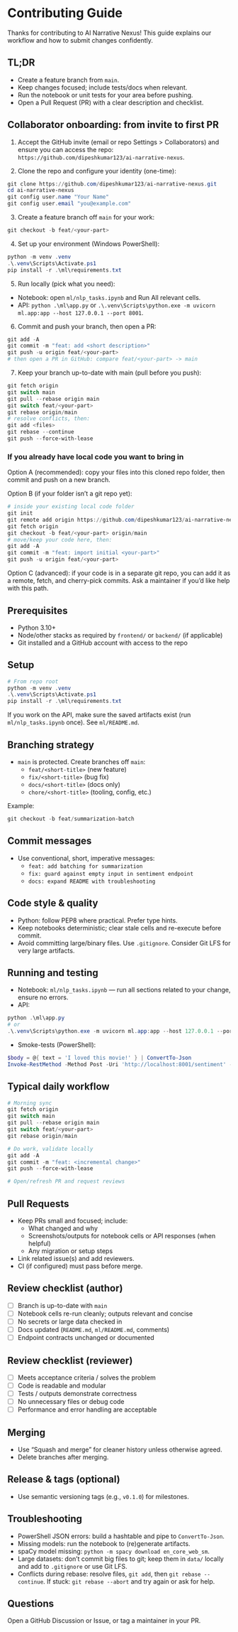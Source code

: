 # Contributing Guide

Thanks for contributing to AI Narrative Nexus! This guide explains our workflow and how to submit changes confidently.

## TL;DR
- Create a feature branch from `main`.
- Keep changes focused; include tests/docs when relevant.
- Run the notebook or unit tests for your area before pushing.
- Open a Pull Request (PR) with a clear description and checklist.

## Collaborator onboarding: from invite to first PR

1) Accept the GitHub invite (email or repo Settings > Collaborators) and ensure you can access the repo: `https://github.com/dipeshkumar123/ai-narrative-nexus`.

2) Clone the repo and configure your identity (one-time):

```powershell
git clone https://github.com/dipeshkumar123/ai-narrative-nexus.git
cd ai-narrative-nexus
git config user.name "Your Name"
git config user.email "you@example.com"
```

3) Create a feature branch off `main` for your work:

```powershell
git checkout -b feat/<your-part>
```

4) Set up your environment (Windows PowerShell):

```powershell
python -m venv .venv
.\.venv\Scripts\Activate.ps1
pip install -r .\ml\requirements.txt
```

5) Run locally (pick what you need):

- Notebook: open `ml/nlp_tasks.ipynb` and Run All relevant cells.
- API: `python .\ml\app.py` or `.\.venv\Scripts\python.exe -m uvicorn ml.app:app --host 127.0.0.1 --port 8001`.

6) Commit and push your branch, then open a PR:

```powershell
git add -A
git commit -m "feat: add <short description>"
git push -u origin feat/<your-part>
# then open a PR in GitHub: compare feat/<your-part> -> main
```

7) Keep your branch up-to-date with main (pull before you push):

```powershell
git fetch origin
git switch main
git pull --rebase origin main
git switch feat/<your-part>
git rebase origin/main
# resolve conflicts, then:
git add <files>
git rebase --continue
git push --force-with-lease
```

### If you already have local code you want to bring in

Option A (recommended): copy your files into this cloned repo folder, then commit and push on a new branch.

Option B (if your folder isn’t a git repo yet):

```powershell
# inside your existing local code folder
git init
git remote add origin https://github.com/dipeshkumar123/ai-narrative-nexus.git
git fetch origin
git checkout -b feat/<your-part> origin/main
# move/keep your code here, then:
git add -A
git commit -m "feat: import initial <your-part>"
git push -u origin feat/<your-part>
```

Option C (advanced): if your code is in a separate git repo, you can add it as a remote, fetch, and cherry-pick commits. Ask a maintainer if you’d like help with this path.

## Prerequisites
- Python 3.10+
- Node/other stacks as required by `frontend/` or `backend/` (if applicable)
- Git installed and a GitHub account with access to the repo

## Setup
```powershell
# From repo root
python -m venv .venv
.\.venv\Scripts\Activate.ps1
pip install -r .\ml\requirements.txt
```

If you work on the API, make sure the saved artifacts exist (run `ml/nlp_tasks.ipynb` once). See `ml/README.md`.

## Branching strategy
- `main` is protected. Create branches off `main`:
  - `feat/<short-title>` (new feature)
  - `fix/<short-title>` (bug fix)
  - `docs/<short-title>` (docs only)
  - `chore/<short-title>` (tooling, config, etc.)

Example:
```powershell
git checkout -b feat/summarization-batch
```

## Commit messages
- Use conventional, short, imperative messages:
  - `feat: add batching for summarization`
  - `fix: guard against empty input in sentiment endpoint`
  - `docs: expand README with troubleshooting`

## Code style & quality
- Python: follow PEP8 where practical. Prefer type hints.
- Keep notebooks deterministic; clear stale cells and re-execute before commit.
- Avoid committing large/binary files. Use `.gitignore`. Consider Git LFS for very large artifacts.

## Running and testing
- Notebook: `ml/nlp_tasks.ipynb` — run all sections related to your change, ensure no errors.
- API:
```powershell
python .\ml\app.py
# or
.\.venv\Scripts\python.exe -m uvicorn ml.app:app --host 127.0.0.1 --port 8001 --log-level info
```
- Smoke-tests (PowerShell):
```powershell
$body = @{ text = 'I loved this movie!' } | ConvertTo-Json
Invoke-RestMethod -Method Post -Uri 'http://localhost:8001/sentiment' -ContentType 'application/json' -Body $body
```

## Typical daily workflow

```powershell
# Morning sync
git fetch origin
git switch main
git pull --rebase origin main
git switch feat/<your-part>
git rebase origin/main

# Do work, validate locally
git add -A
git commit -m "feat: <incremental change>"
git push --force-with-lease

# Open/refresh PR and request reviews
```

## Pull Requests
- Keep PRs small and focused; include:
  - What changed and why
  - Screenshots/outputs for notebook cells or API responses (when helpful)
  - Any migration or setup steps
- Link related issue(s) and add reviewers.
- CI (if configured) must pass before merge.

## Review checklist (author)
- [ ] Branch is up-to-date with `main`
- [ ] Notebook cells re-run cleanly; outputs relevant and concise
- [ ] No secrets or large data checked in
- [ ] Docs updated (`README.md`, `ml/README.md`, comments)
- [ ] Endpoint contracts unchanged or documented

## Review checklist (reviewer)
- [ ] Meets acceptance criteria / solves the problem
- [ ] Code is readable and modular
- [ ] Tests / outputs demonstrate correctness
- [ ] No unnecessary files or debug code
- [ ] Performance and error handling are acceptable

## Merging
- Use “Squash and merge” for cleaner history unless otherwise agreed.
- Delete branches after merging.

## Release & tags (optional)
- Use semantic versioning tags (e.g., `v0.1.0`) for milestones.

## Troubleshooting
- PowerShell JSON errors: build a hashtable and pipe to `ConvertTo-Json`.
- Missing models: run the notebook to (re)generate artifacts.
- spaCy model missing: `python -m spacy download en_core_web_sm`.
 - Large datasets: don’t commit big files to git; keep them in `data/` locally and add to `.gitignore` or use Git LFS.
 - Conflicts during rebase: resolve files, `git add`, then `git rebase --continue`. If stuck: `git rebase --abort` and try again or ask for help.

## Questions
Open a GitHub Discussion or Issue, or tag a maintainer in your PR.
